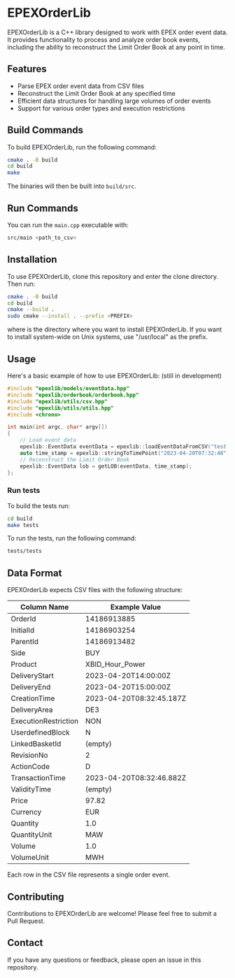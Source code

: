 # EPEXOrderLib

EPEXOrderLib is a C++ library designed to work with EPEX order event data. It provides functionality to process and analyze order book events, including the ability to reconstruct the Limit Order Book at any point in time.

## Features

- Parse EPEX order event data from CSV files
- Reconstruct the Limit Order Book at any specified time
- Efficient data structures for handling large volumes of order events
- Support for various order types and execution restrictions

## Build Commands
To build EPEXOrderLib, run the following command:
```bash
cmake . -B build
cd build
make
```
The binaries will then be built into `build/src`.

## Run Commands
You can run the `main.cpp` executable with:
```bash
src/main <path_to_csv>
```

## Installation

To use EPEXOrderLib, clone this repository and enter the clone directory.
Then run:
```bash
cmake . -B build
cd build
cmake --build .
sudo cmake --install . --prefix <PREFIX>
```
where <PREFIX> is the directory where you want to install EPEXOrderLib.
If you want to install system-wide on Unix systems, use "/usr/local" as the prefix.

## Usage

Here's a basic example of how to use EPEXOrderLib:
(still in development)

```cpp
#include "epexlib/models/eventData.hpp"
#include "epexlib/orderbook/orderbook.hpp"
#include "epexlib/utils/csv.hpp"
#include "epexlib/utils/utils.hpp"
#include <chrono>

int main(int argc, char* argv[])
{
    // Load event data
    epexlib::EventData eventData = epexlib::loadEventDataFromCSV("test.csv", true);
    auto time_stamp = epexlib::stringToTimePoint("2023-04-20T07:32:48");
    // Reconstruct the Limit Order Book
    epexlib::EventData lob = getLOB(eventData, time_stamp);
};

```

### Run tests

To build the tests run:

```sh
cd build
make tests
```

To run the tests, run the following command:

```sh
tests/tests
```


## Data Format

EPEXOrderLib expects CSV files with the following structure:

| Column Name         | Example Value                |
|---------------------|------------------------------|
| OrderId             | 14186913885                  |
| InitialId           | 14186903254                  |
| ParentId            | 14186913482                  |
| Side                | BUY                          |
| Product             | XBID_Hour_Power              |
| DeliveryStart       | 2023-04-20T14:00:00Z         |
| DeliveryEnd         | 2023-04-20T15:00:00Z         |
| CreationTime        | 2023-04-20T08:32:45.187Z     |
| DeliveryArea        | DE3                          |
| ExecutionRestriction| NON                          |
| UserdefinedBlock    | N                            |
| LinkedBasketId      | (empty)                      |
| RevisionNo          | 2                            |
| ActionCode          | D                            |
| TransactionTime     | 2023-04-20T08:32:46.882Z     |
| ValidityTime        | (empty)                      |
| Price               | 97.82                        |
| Currency            | EUR                          |
| Quantity            | 1.0                          |
| QuantityUnit        | MAW                          |
| Volume              | 1.0                          |
| VolumeUnit          | MWH                          |

Each row in the CSV file represents a single order event.

## Contributing

Contributions to EPEXOrderLib are welcome! Please feel free to submit a Pull Request.

## Contact

If you have any questions or feedback, please open an issue in this repository.
